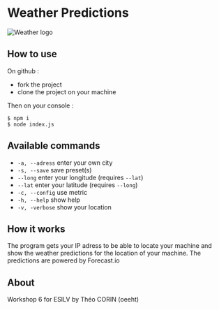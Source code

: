 # Weather Predictions

![Weather logo](http://ai-i1.infcdn.net/icons_siandroid/png/200/3832/3832023.png "weather logo")

## How to use
On github :

* fork the project
* clone the project on your machine
	
Then on your console :


	$ npm i
	$ node index.js

## Available commands

* ```-a, --adress``` enter your own city
* ```-s, --save``` save preset(s)
* ```--long``` enter your longitude (requires ```--lat```)
* ```--lat``` enter your latitude (requires ```--long```)
* ```-c, --config``` use metric
* ```-h, --help``` show help
* ```-v, -verbose``` show your location

## How it works
The program gets your IP adress to be able to locate your machine and show the weather predictions for the location of your machine.
The predictions are powered by Forecast.io

## About
Workshop 6 for ESILV by Théo CORIN (oeeht)
